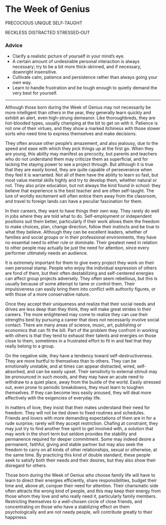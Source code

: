 # The Week of Genius

PRECOCIOUS
UNIQUE
SELF‑TAUGHT	

RECKLESS
DISTRACTED
STRESSED‑OUT

### Advice

- Clarify a realistic picture of yourself in your mind’s eye.
- A certain amount of undesirable personal interaction is always necessary; try to be a bit more thick-skinned, and if necessary, downright insensitive.
- Cultivate calm, patience and persistence rather than always going your own way.
- Learn to handle frustration and be tough enough to quietly demand the very best for yourself.

---

Although those born during the Week of Genius may not necessarily be more intelligent than others in the year, they generally learn quickly and exhibit an alert, even high-strung demeanor. Like thoroughbreds, they are hot-blooded types, usually champing at the bit to get on with it. Patience is not one of their virtues, and they show a marked itchiness with those slower sorts who need time to express themselves and make decisions.

They often arouse other people’s amazement, and also jealousy, due to the speed and ease with which they pick things up at the first go. When they are young, this ability may manifest as precocity, but parents and teachers who do not understand them may criticize them as superficial, and for lacking the staying power to see a project through. But although it is true that they are easily bored, they are quite capable of perseverance when they feel it is warranted. Not all of them have the ability to learn so fast, but most value mental skills highly and try to develop them, whether natural or not. They also prize education, but not always the kind found in school: they believe that experience is the best teacher and are often self-taught. The lure of worldly excitement will often entice them away from the classroom, and travel to foreign lands can have a peculiar fascination for them.

In their careers, they want to have things their own way. They rarely do well in jobs where they are told what to do. Self-employment or independent positions suit them better, particularly if their work allows them the freedom to make choices, plan, change direction, follow their instincts and be true to what they believe. Although they can be excellent leaders, whether of families and social groups or in their professional environments, they have no essential need to either rule or dominate. Their greatest need in relation to other people may actually be just the need for attention, since every performer ultimately needs an audience.

It is extremely important for them to give every project they work on their own personal stamp. People who enjoy the individual expression of others are fond of them, but their often destabilizing and self-centered energies can affect group projects adversely. They often seem rebellious, but this is usually because of some attempt to tame or control them. Their impulsiveness can easily bring them into conflict with authority figures, or with those of a more conservative nature.

Once they accept their uniqueness and realize that their social needs and drives are less deep than they think, they will make great strides in their careers. The more enlightened may come to realize they can use their strengths best by pursuing a career that does not necessarily involve social contact. There are many areas of science, music, art, publishing or economics that can fit the bill. Part of the problem they confront in working with others is that they tend to exhaust their talents and energies on those close to them, sometimes in a frustrated effort to fit in and feel that they really belong to a group.

On the negative side, they have a tendency toward self-destructiveness. They are more hurtful to themselves than to others. They can be emotionally unstable, and at times can appear distracted, wired, self-absorbed, and can be easily upset. Their sensitivity to external stimuli may be pronounced in such moods, and they may have an acute need to withdraw to a quiet place, away from the bustle of the world. Easily stressed out, even prone to periodic breakdowns, they must learn to toughen themselves. If they can become less easily aroused, they will deal more effectively with the exigencies of everyday life.

In matters of love, they insist that their mates understand their need for freedom. They will not be tied down to fixed routines and schedules. Friends and lovers with more demanding expectations of them are in for a rude surprise; rarely will they accept restriction. Chafing at constraint, they may just try to find another free spirit to get involved with, a solution that may work in the short term but seldom provides the stability and permanence required for deeper commitment. Some may indeed desire a permanent, faithful, giving and stable partner but may also seek the freedom to carry on all kinds of other relationships, sexual or otherwise, at the same time. By practicing this kind of double standard, these people seek to satisfy both their needs and their desires, but they also show their disregard for others.

Those born during the Week of Genius who choose family life will have to learn to direct their energies efficiently, share responsibilities, budget their time and, above all, conquer their need for attention. Their charismatic side often attracts the wrong kind of people, and this may keep their energy from those whom they love and who really need it, particularly family members. Restricting themselves to a well-chosen circle of close friends, and concentrating on those who have a stabilizing effect on them psychologically and are not needy people, will contribute greatly to their happiness.